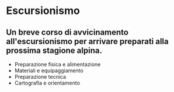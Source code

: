 # Escursionismo
## Un breve corso di avvicinamento all'escursionismo per arrivare preparati alla prossima stagione alpina.

- Preparazione fisica e alimentazione
- Materiali e equipaggiamento
- Preparazione tecnica
- Cartografia e orientamento
